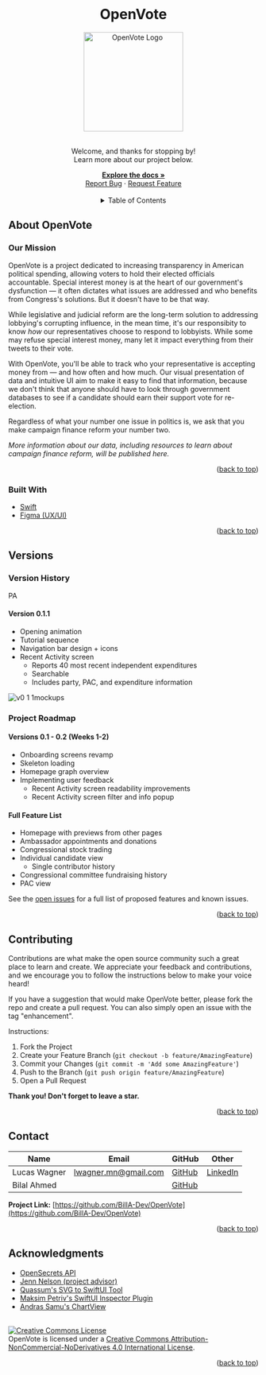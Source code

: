 <div id="top"></div>


<!--
[![Contributors][contributors-shield]][contributors-url]
[![Forks][forks-shield]][forks-url]
[![Stargazers][stars-shield]][stars-url]
[![Issues][issues-shield]][issues-url]
[![MIT License][license-shield]][license-url]
[![LinkedIn][linkedin-shield]][linkedin-url]
-->


<!-- Project logo -->
<br />
<div align="center">
  <h1 align="center">OpenVote</h1>
  <a href="https://github.com/BillA-Dev/OpenVote"> 
    <img src="https://user-images.githubusercontent.com/59670355/162226097-a3c67b0c-bde8-4e54-9df1-3abeb9155953.png" alt="OpenVote Logo" width="200" height="200">
  </a>

  <p align="center">
      <br>
    Welcome, and thanks for stopping by!
    <br>
    Learn more about our project below.
    <br />
      </p>
    <a href="https://github.com/BillA-Dev/OpenVote"><strong>Explore the docs »</strong></a>
    <br />
    <a href="https://github.com/BillA-Dev/OpenVote/issues">Report Bug</a>
    ·
    <a href="https://github.com/BillA-Dev/OpenVote/issues">Request Feature</a>
  <br>
  <br />
</div>


<!-- TABLE OF CONTENTS -->
<details align="center">
  <summary>Table of Contents</summary>
    <li><a href="#about-openvote">About OpenVote</a></li>
    <li><a href="#versions">Versions</a></li>
    <li><a href="#contributing">Contributing</a></li>
    <li><a href="#contact">Contact</a></li>
    <li><a href="#acknowledgments">Acknowledgments</a></li>
</details>


<!-- ABOUT THE PROJECT -->
## About OpenVote
### Our Mission
OpenVote is a project dedicated to increasing transparency in American political spending, allowing voters to hold their elected officials accountable. Special interest money is at the heart of our government's dysfunction — it often dictates what issues are addressed and who benefits from Congress's solutions. But it doesn't have to be that way.

While legislative and judicial reform are the long-term solution to addressing lobbying's corrupting influence, in the mean time, it's our responsibity to know _how_ our representatives choose to respond to lobbyists. While some may refuse special interest money, many let it impact everything from their tweets to their vote.

With OpenVote, you'll be able to track who your representative is accepting money from — and how often and how much. Our visual presentation of data and intuitive UI aim to make it easy to find that information, because we don't think that anyone should have to look through government databases to see if a candidate should earn their support vote for re-election.

Regardless of what your number one issue in politics is, we ask that you make campaign finance reform your number two.

_More information about our data, including resources to learn about campaign finance reform, will be published here._

<p align="right">(<a href="#top">back to top</a>)</p>

### Built With

* [Swift](https://www.swift.org)
* [Figma (UX/UI)](https://www.figma.com)

<p align="right">(<a href="#top">back to top</a>)</p>

<!-- Version History -->
## Versions

### Version History
PA
#### Version 0.1.1
- Opening animation
- Tutorial sequence
- Navigation bar design + icons
- Recent Activity screen
    - Reports 40 most recent independent expenditures
    - Searchable
    - Includes party, PAC, and expenditure information

![v0 1 1mockups](https://user-images.githubusercontent.com/59670355/162287216-bdb163b4-b6f0-48b6-8309-0f6fb865ad03.png)

### Project Roadmap
#### Versions 0.1 - 0.2 (Weeks 1-2)
- Onboarding screens revamp
- Skeleton loading
- Homepage graph overview
- Implementing user feedback
  - Recent Activity screen readability improvements
  - Recent Activity screen filter and info popup

#### Full Feature List
- Homepage with previews from other pages
- Ambassador appointments and donations
- Congressional stock trading
- Individual candidate view
  - Single contributor history
- Congressional committee fundraising history
- PAC view 

See the [open issues](https://github.com/BillA-Dev/OpenVote/issues) for a full list of proposed features and known issues.

<p align="right">(<a href="#top">back to top</a>)</p>


<!-- CONTRIBUTING -->
## Contributing

Contributions are what make the open source community such a great place to learn and create. We appreciate your feedback and contributions, and we encourage you to follow the instructions below to make your voice heard!

If you have a suggestion that would make OpenVote better, please fork the repo and create a pull request. You can also simply open an issue with the tag "enhancement".

  Instructions:
  1. Fork the Project
  2. Create your Feature Branch (`git checkout -b feature/AmazingFeature`)
  3. Commit your Changes (`git commit -m 'Add some AmazingFeature'`)
  4. Push to the Branch (`git push origin feature/AmazingFeature`)
  5. Open a Pull Request

**Thank you! Don't forget to leave a star.**

<p align="right">(<a href="#top">back to top</a>)</p>

<!-- CONTACT -->
## Contact

Name | Email | GitHub | Other
---- | ----- | ------ | ---- 
Lucas Wagner | lwagner.mn@gmail.com | [GitHub](https://github.com/LucasDWagner) | [LinkedIn](www.linkedin.com/in/lucaswagner-mn)
Bilal Ahmed | | [GitHub](https://github.com/BillA-Dev) |

**Project Link:** [https://github.com/BillA-Dev/OpenVote](https://github.com/BillA-Dev/OpenVote)

<p align="right">(<a href="#top">back to top</a>)</p>

<!-- ACKNOWLEDGMENTS -->
## Acknowledgments

* [OpenSecrets API](https://www.opensecrets.org)
* [Jenn Nelson (project advisor)](https://github.com/jnelsonep)
* [Quassum's SVG to SwiftUI Tool](https://github.com/quassum/SVG-to-SwiftUI)
* [Maksim Petriv's SwiftUI Inspector Plugin](https://www.figma.com/community/plugin/784879032180068427/SwiftUI-Inspector)
* [Andras Samu's ChartView](https://github.com/AppPear/ChartView)

<br>
<a rel="license" href="http://creativecommons.org/licenses/by-nc-nd/4.0/"><img alt="Creative Commons License" style="border-width:0" src="https://i.creativecommons.org/l/by-nc-nd/4.0/88x31.png" /></a><br /><span xmlns:dct="http://purl.org/dc/terms/" property="dct:title">OpenVote</span> is licensed under a <a rel="license" href="http://creativecommons.org/licenses/by-nc-nd/4.0/">Creative Commons Attribution-NonCommercial-NoDerivatives 4.0 International License</a>.

<p align="right">(<a href="#top">back to top</a>)</p>

<!-- MARKDOWN LINKS & IMAGES -->
<!-- https://www.markdownguide.org/basic-syntax/#reference-style-links -->
[contributors-shield]: https://img.shields.io/github/contributors/BillA-Dev/OpenVote.svg?style=for-the-badge
[contributors-url]: https://github.com/BillA-Dev/OpenVote/graphs/contributors
[forks-shield]: https://img.shields.io/github/forks/BillA-Dev/OpenVote.svg?style=for-the-badge
[forks-url]: https://github.com/BillA-Dev/OpenVote/network/members
[stars-shield]: https://img.shields.io/github/stars/BillA-Dev/OpenVote.svg?style=for-the-badge
[stars-url]: https://github.com/BillA-Dev/OpenVote/stargazers
[issues-shield]: https://img.shields.io/github/issues/BillA-Dev/OpenVote.svg?style=for-the-badge
[issues-url]: https://github.com/BillA-Dev/OpenVote/issues
[license-shield]: https://img.shields.io/github/license/BillA-Dev/OpenVote.svg?style=for-the-badge
[license-url]: https://github.com/BillA-Dev/OpenVote/blob/master/LICENSE.txt
[linkedin-shield]: https://img.shields.io/badge/-LinkedIn-black.svg?style=for-the-badge&logo=linkedin&colorB=555
[linkedin-url]: https://linkedin.com/in/linkedin_username
[product-screenshot]: images/screenshot.png
